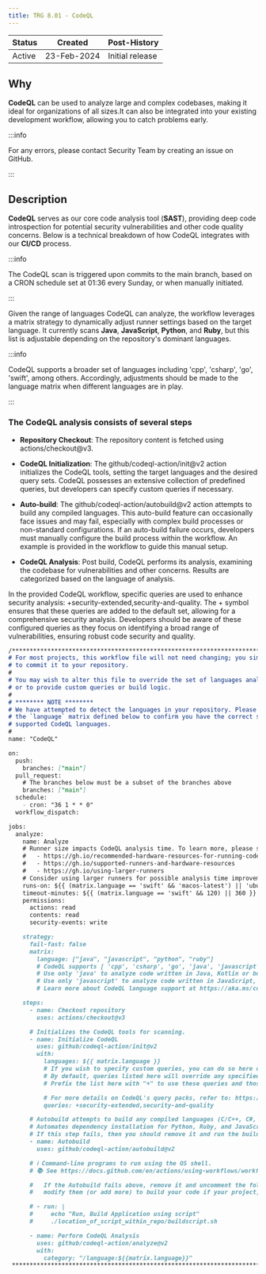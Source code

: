 ```yaml
---
title: TRG 8.01 - CodeQL
---
```


| Status | Created     | Post-History                         |
|--------|-------------|--------------------------------------|
| Active | 23-Feb-2024 | Initial release                      |

## Why

**CodeQL** can be used to analyze large and complex codebases, making it ideal for organizations of all sizes.It can also be integrated into your existing development workflow, allowing you to catch problems early.

:::info

For any errors, please contact Security Team by creating an issue on GitHub.

:::

## Description

**CodeQL** serves as our core code analysis tool (**SAST**), providing deep code introspection for potential security vulnerabilities and other code quality concerns.
Below is a technical breakdown of how CodeQL integrates with our **CI/CD** process.

:::info

The CodeQL scan is triggered upon commits to the main branch, based on a CRON schedule set at 01:36 every Sunday, or when manually initiated.

:::

Given the range of languages CodeQL can analyze, the workflow leverages a matrix strategy to dynamically adjust runner settings based on the target language. It currently scans **Java**, **JavaScript**, **Python**, and **Ruby**, but this list is adjustable depending on the repository's dominant languages.

:::info

CodeQL supports a broader set of languages including 'cpp', 'csharp', 'go', 'swift', among others. Accordingly, adjustments should be made to the language matrix when different languages are in play.

:::

### The CodeQL analysis consists of several steps

- **Repository Checkout**: The repository content is fetched using actions/checkout@v3.

- **CodeQL Initialization**: The github/codeql-action/init@v2 action initializes the CodeQL tools, setting the target languages and the desired query sets. CodeQL possesses an extensive collection of predefined queries, but developers can specify custom queries if necessary.

- **Auto-build**: The github/codeql-action/autobuild@v2 action attempts to build any compiled languages. This auto-build feature can occasionally face issues and may fail, especially with complex build processes or non-standard configurations. If an auto-build failure occurs, developers must manually configure the build process within the workflow. An example is provided in the workflow to guide this manual setup.

- **CodeQL Analysis**: Post build, CodeQL performs its analysis, examining the codebase for vulnerabilities and other concerns. Results are categorized based on the language of analysis.

In the provided CodeQL workflow, specific queries are used to enhance security analysis: +security-extended,security-and-quality. The + symbol ensures that these queries are added to the default set, allowing for a comprehensive security analysis. Developers should be aware of these configured queries as they focus on identifying a broad range of vulnerabilities, ensuring robust code security and quality.

```md
/********************************************************************************
# For most projects, this workflow file will not need changing; you simply need
# to commit it to your repository.
#
# You may wish to alter this file to override the set of languages analyzed,
# or to provide custom queries or build logic.
#
# ******** NOTE ********
# We have attempted to detect the languages in your repository. Please check
# the `language` matrix defined below to confirm you have the correct set of
# supported CodeQL languages.
#
name: "CodeQL"

on:
  push:
    branches: ["main"]
  pull_request:
    # The branches below must be a subset of the branches above
    branches: ["main"]
  schedule:
    - cron: "36 1 * * 0"
  workflow_dispatch:

jobs:
  analyze:
    name: Analyze
    # Runner size impacts CodeQL analysis time. To learn more, please see:
    #   - https://gh.io/recommended-hardware-resources-for-running-codeql
    #   - https://gh.io/supported-runners-and-hardware-resources
    #   - https://gh.io/using-larger-runners
    # Consider using larger runners for possible analysis time improvements.
    runs-on: ${{ (matrix.language == 'swift' && 'macos-latest') || 'ubuntu-latest' }}
    timeout-minutes: ${{ (matrix.language == 'swift' && 120) || 360 }}
    permissions:
      actions: read
      contents: read
      security-events: write

    strategy:
      fail-fast: false
      matrix:
        language: ["java", "javascript", "python", "ruby"]
        # CodeQL supports [ 'cpp', 'csharp', 'go', 'java', 'javascript', 'python', 'ruby', 'swift' ]
        # Use only 'java' to analyze code written in Java, Kotlin or both
        # Use only 'javascript' to analyze code written in JavaScript, TypeScript or both
        # Learn more about CodeQL language support at https://aka.ms/codeql-docs/language-support

    steps:
      - name: Checkout repository
        uses: actions/checkout@v3

      # Initializes the CodeQL tools for scanning.
      - name: Initialize CodeQL
        uses: github/codeql-action/init@v2
        with:
          languages: ${{ matrix.language }}
          # If you wish to specify custom queries, you can do so here or in a config file.
          # By default, queries listed here will override any specified in a config file.
          # Prefix the list here with "+" to use these queries and those in the config file.

          # For more details on CodeQL's query packs, refer to: https://docs.github.com/en/code-security/code-scanning/automatically-scanning-your-code-for-vulnerabilities-and-errors/configuring-code-scanning#using-queries-in-ql-packs
          queries: +security-extended,security-and-quality

      # Autobuild attempts to build any compiled languages (C/C++, C#, Go, Java, or Swift).
      # Automates dependency installation for Python, Ruby, and JavaScript, optimizing the CodeQL analysis setup.
      # If this step fails, then you should remove it and run the build manually (see below)
      - name: Autobuild
        uses: github/codeql-action/autobuild@v2

      # ℹ️ Command-line programs to run using the OS shell.
      # 📚 See https://docs.github.com/en/actions/using-workflows/workflow-syntax-for-github-actions#jobsjob_idstepsrun

      #   If the Autobuild fails above, remove it and uncomment the following three lines.
      #   modify them (or add more) to build your code if your project, please refer to the EXAMPLE below for guidance.

      # - run: |
      #     echo "Run, Build Application using script"
      #     ./location_of_script_within_repo/buildscript.sh

      - name: Perform CodeQL Analysis
        uses: github/codeql-action/analyze@v2
        with:
          category: "/language:${{matrix.language}}"
 ********************************************************************************/
 ```

